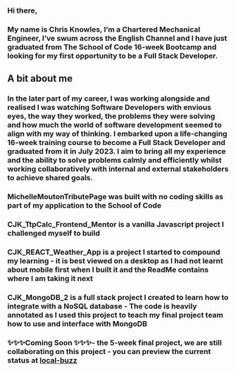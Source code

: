 ### Hi there,
### My name is Chris Knowles, I’m a Chartered Mechanical Engineer, I’ve swum across the English Channel and I have just graduated from The School of Code 16-week Bootcamp and looking for my first opportunity to be a Full Stack Developer.

## A bit about me
### In the later part of my career, I was working alongside and realised I was watching Software Developers with envious eyes, the way they worked, the problems they were solving and how much the world of software development seemed to align with my way of thinking. I embarked upon a life-changing 16-week training course to become a Full Stack Developer and graduated from it in July 2023. I aim to bring all my experience and the ability to solve problems calmly and efficiently whilst working collaboratively with internal and external stakeholders to achieve shared goals.

### MichelleMoutonTributePage was built with no coding skills as part of my application to the School of Code
### CJK_TtpCalc_Frontend_Mentor is a vanilla Javascript project I challenged myself to build
### CJK_REACT_Weather_App is a project I started to compound my learning - it is best viewed on a desktop as I had not learnt about mobile first when I built it and the ReadMe contains where I am taking it next
### CJK_MongoDB_2 is a full stack project I created to learn how to integrate with a NoSQL database - The code is heavily annotated as I used this project to teach my final project team how to use and interface with MongoDB
### ✨✨✨Coming Soon ✨✨✨- the 5-week final project, we are still collaborating on this project - you can preview the current status at [local-buzz](https://local-buzz.netlify.app)

